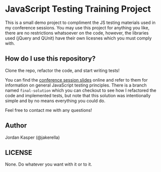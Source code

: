 JavaScript Testing Training Project
====

This is a small demo project to compliment the JS testing materials used in my conference sessions. 
You may use this project for anything you like, there are no restrictions whatsoever on the code, 
however, the libraries used (jQuery and QUnit) have their own licesnes which you must comply with.

## How do I use this repository?

Clone the repo, refactor the code, and start writing tests!

You can find the [conference session slides](http://bit.ly/testing-js) online and refer to them for 
information on general JavaScript testing principles. There is a branch named `final-solution` 
which you can checkout to see how I refactored the code and implemented tests, but note that this 
solution was intentionally simple and by no means everything you could do.

Feel free to contact me with any questions!

## Author

Jordan Kasper (@jakerella)

## LICENSE

None. Do whatever you want with it or to it.
